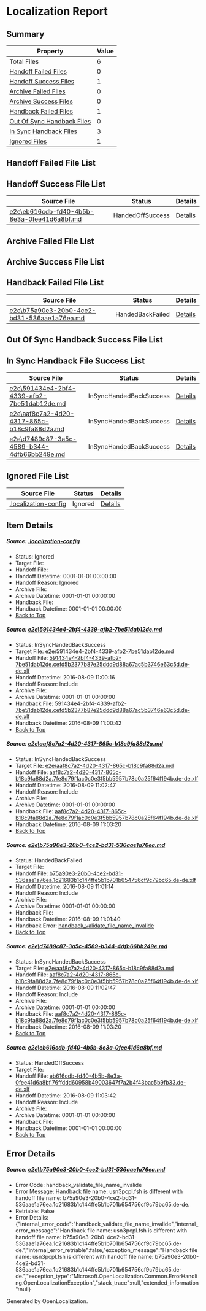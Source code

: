 # <a name='report-top'></a> Localization Report

## Summary
 Property | Value 
 -------- | ----- 
 Total Files | 6
[ Handoff Failed Files ](#handoff-failed-list)| 0
[ Handoff Success Files ](#handoff-success-list)| 1
[ Archive Failed Files ](#archive-failed-list)| 0
[ Archive Success Files ](#archive-success-list)| 0
[ Handback Failed Files ](#handback-failed-list)| 1
[ Out Of Sync Handback Files ](#outofsync-handback-success-list)| 0
[ In Sync Handback Files ](#insync-handback-success-list)| 3
[ Ignored Files ](#ignored-list)| 1

## <a name='handoff-failed-list'></a> Handoff Failed File List

## <a name='handoff-success-list'></a> Handoff Success File List
 Source File | Status | Details 
 ----------- | ------ | ------- 
 [e2e\eb616cdb-fd40-4b5b-8e3a-0fee41d6a8bf.md](https://github.com/OpenLocalizationTestOrg/oltest/blob/3d31402e798f56506969904523e99bf7a0d8e9d2/e2e/eb616cdb-fd40-4b5b-8e3a-0fee41d6a8bf.md) | HandedOffSuccess | [Details](#838790839e57ba3bbd4bd07acaf747bcbaeb6e8a5)

## <a name='archive-failed-list'></a> Archive Failed File List

## <a name='archive-success-list'></a> Archive Success File List

## <a name='handback-failed-list'></a> Handback Failed File List
 Source File | Status | Details 
 ----------- | ------ | ------- 
 [e2e\b75a90e3-20b0-4ce2-bd31-536aae1a76ea.md](https://github.com/OpenLocalizationTestOrg/oltest/blob/ad127a81500c67327bb8368e83c87457115a6d9c/e2e/b75a90e3-20b0-4ce2-bd31-536aae1a76ea.md) | HandedBackFailed | [Details](#0aeb11ab850439018cc94949753568e0bc68c62a3)

## <a name='outofsync-handback-success-list'></a> Out Of Sync Handback Success File List

## <a name='insync-handback-success-list'></a> In Sync Handback File Success List
 Source File | Status | Details 
 ----------- | ------ | ------- 
 [e2e\591434e4-2bf4-4339-afb2-7be51dab12de.md](https://github.com/OpenLocalizationTestOrg/oltest/blob/a68a158d8d3b661e5380e4aae552e86f3b61146c/e2e/591434e4-2bf4-4339-afb2-7be51dab12de.md) | InSyncHandedBackSuccess | [Details](#4c6cbcd3552d4d8b066d20d31d90b110972881031)
 [e2e\aaf8c7a2-4d20-4317-865c-b18c9fa88d2a.md](https://github.com/OpenLocalizationTestOrg/oltest/blob/4dca433527095cfd9697feece8892220465da45c/e2e/aaf8c7a2-4d20-4317-865c-b18c9fa88d2a.md) | InSyncHandedBackSuccess | [Details](#b6610db93ec555cdc04b2e19293397a461d15b662)
 [e2e\d7489c87-3a5c-4589-b344-4dfb66bb249e.md](https://github.com/OpenLocalizationTestOrg/oltest/blob/3d31402e798f56506969904523e99bf7a0d8e9d2/e2e/d7489c87-3a5c-4589-b344-4dfb66bb249e.md) | InSyncHandedBackSuccess | [Details](#b6610db93ec555cdc04b2e19293397a461d15b664)

## <a name='ignored-list'></a> Ignored File List
 Source File | Status | Details 
 ----------- | ------ | ------- 
 [.localization-config](https://github.com/OpenLocalizationTestOrg/oltest/blob/3d31402e798f56506969904523e99bf7a0d8e9d2/.localization-config) | Ignored | [Details](#3d4f252ac210baf56311d7e97dcc2db10974dbd20)

## Item Details
##### <a name='3d4f252ac210baf56311d7e97dcc2db10974dbd20'></a> Source: [.localization-config](https://github.com/OpenLocalizationTestOrg/oltest/blob/3d31402e798f56506969904523e99bf7a0d8e9d2/.localization-config)
* Status: Ignored
* Target File: 
* Handoff File: 
* Handoff Datetime: 0001-01-01 00:00:00
* Handoff Reason: Ignored
* Archive File: 
* Archive Datetime: 0001-01-01 00:00:00
* Handback File: 
* Handback Datetime: 0001-01-01 00:00:00
* [Back to Top](#report-top)

##### <a name='4c6cbcd3552d4d8b066d20d31d90b110972881031'></a> Source: [e2e\591434e4-2bf4-4339-afb2-7be51dab12de.md](https://github.com/OpenLocalizationTestOrg/oltest/blob/a68a158d8d3b661e5380e4aae552e86f3b61146c/e2e/591434e4-2bf4-4339-afb2-7be51dab12de.md)
* Status: InSyncHandedBackSuccess
* Target File: [e2e\591434e4-2bf4-4339-afb2-7be51dab12de.md](https://github.com/OpenLocalizationTestOrg/ol-test-dede/blob/af7329294d6708b3bbdeef544af9294e7d3bc04c/e2e/591434e4-2bf4-4339-afb2-7be51dab12de.md)
* Handoff File: [591434e4-2bf4-4339-afb2-7be51dab12de.cefd5b2377b87e25ddd9d88a67ac5b3746e63c5d.de-de.xlf](https://github.com/OpenLocalizationTestOrg/olhandoff-e2e/blob/626536ef6088529fa9e317af3e2ea3722905769c/ol-handoff/OpenLocalizationTestOrg/ol-test-dede/ci/ht/591434e4-2bf4-4339-afb2-7be51dab12de.cefd5b2377b87e25ddd9d88a67ac5b3746e63c5d.de-de.xlf)
* Handoff Datetime: 2016-08-09 11:00:16
* Handoff Reason: Include
* Archive File: 
* Archive Datetime: 0001-01-01 00:00:00
* Handback File: [591434e4-2bf4-4339-afb2-7be51dab12de.cefd5b2377b87e25ddd9d88a67ac5b3746e63c5d.de-de.xlf](https://github.com/OpenLocalizationTestOrg/olhandback-e2e/blob/0641c80af693160f0877962b0c62b14eadbc698e/ol-handback/OpenLocalizationTestOrg/ol-test-dede/ci/ht/591434e4-2bf4-4339-afb2-7be51dab12de.cefd5b2377b87e25ddd9d88a67ac5b3746e63c5d.de-de.xlf)
* Handback Datetime: 2016-08-09 11:00:42
* [Back to Top](#report-top)

##### <a name='b6610db93ec555cdc04b2e19293397a461d15b662'></a> Source: [e2e\aaf8c7a2-4d20-4317-865c-b18c9fa88d2a.md](https://github.com/OpenLocalizationTestOrg/oltest/blob/4dca433527095cfd9697feece8892220465da45c/e2e/aaf8c7a2-4d20-4317-865c-b18c9fa88d2a.md)
* Status: InSyncHandedBackSuccess
* Target File: [e2e\aaf8c7a2-4d20-4317-865c-b18c9fa88d2a.md](https://github.com/OpenLocalizationTestOrg/ol-test-dede/blob/a35a6df906cad38e93ee6e2d9e5804cb03aa9b5d/e2e/aaf8c7a2-4d20-4317-865c-b18c9fa88d2a.md)
* Handoff File: [aaf8c7a2-4d20-4317-865c-b18c9fa88d2a.7fe8d79f1ac0c0e3f5bb5957b78c0a25f64f194b.de-de.xlf](https://github.com/OpenLocalizationTestOrg/olhandoff-e2e/blob/213f555e3126d4573d2bd25ffb374ccbe6f85ab1/ol-handoff/OpenLocalizationTestOrg/ol-test-dede/ci/ht/aaf8c7a2-4d20-4317-865c-b18c9fa88d2a.7fe8d79f1ac0c0e3f5bb5957b78c0a25f64f194b.de-de.xlf)
* Handoff Datetime: 2016-08-09 11:02:47
* Handoff Reason: Include
* Archive File: 
* Archive Datetime: 0001-01-01 00:00:00
* Handback File: [aaf8c7a2-4d20-4317-865c-b18c9fa88d2a.7fe8d79f1ac0c0e3f5bb5957b78c0a25f64f194b.de-de.xlf](https://github.com/OpenLocalizationTestOrg/olhandback-e2e/blob/169ac85af335bad3f0ae802f0c8607d58b5b517e/ol-handback/OpenLocalizationTestOrg/ol-test-dede/ci/ht/aaf8c7a2-4d20-4317-865c-b18c9fa88d2a.7fe8d79f1ac0c0e3f5bb5957b78c0a25f64f194b.de-de.xlf)
* Handback Datetime: 2016-08-09 11:03:20
* [Back to Top](#report-top)

##### <a name='0aeb11ab850439018cc94949753568e0bc68c62a3'></a> Source: [e2e\b75a90e3-20b0-4ce2-bd31-536aae1a76ea.md](https://github.com/OpenLocalizationTestOrg/oltest/blob/ad127a81500c67327bb8368e83c87457115a6d9c/e2e/b75a90e3-20b0-4ce2-bd31-536aae1a76ea.md)
* Status: HandedBackFailed
* Target File: 
* Handoff File: [b75a90e3-20b0-4ce2-bd31-536aae1a76ea.1c21683b1c144ffe5b1b701b654756cf9c79bc65.de-de.xlf](https://github.com/OpenLocalizationTestOrg/olhandoff-e2e/blob/e8a3124ff144bfb4797172e93082f9b0b61b14cd/ol-handoff/OpenLocalizationTestOrg/ol-test-dede/ci/ht/b75a90e3-20b0-4ce2-bd31-536aae1a76ea.1c21683b1c144ffe5b1b701b654756cf9c79bc65.de-de.xlf)
* Handoff Datetime: 2016-08-09 11:01:14
* Handoff Reason: Include
* Archive File: 
* Archive Datetime: 0001-01-01 00:00:00
* Handback File: 
* Handback Datetime: 2016-08-09 11:01:40
* Handback Error: [handback_validate_file_name_invalide](#0aeb11ab850439018cc94949753568e0bc68c62a3handback_validate_file_name_invalide)
* [Back to Top](#report-top)

##### <a name='b6610db93ec555cdc04b2e19293397a461d15b664'></a> Source: [e2e\d7489c87-3a5c-4589-b344-4dfb66bb249e.md](https://github.com/OpenLocalizationTestOrg/oltest/blob/3d31402e798f56506969904523e99bf7a0d8e9d2/e2e/d7489c87-3a5c-4589-b344-4dfb66bb249e.md)
* Status: InSyncHandedBackSuccess
* Target File: [e2e\aaf8c7a2-4d20-4317-865c-b18c9fa88d2a.md](https://github.com/OpenLocalizationTestOrg/ol-test-dede/blob/a35a6df906cad38e93ee6e2d9e5804cb03aa9b5d/e2e/aaf8c7a2-4d20-4317-865c-b18c9fa88d2a.md)
* Handoff File: [aaf8c7a2-4d20-4317-865c-b18c9fa88d2a.7fe8d79f1ac0c0e3f5bb5957b78c0a25f64f194b.de-de.xlf](https://github.com/OpenLocalizationTestOrg/olhandoff-e2e/blob/213f555e3126d4573d2bd25ffb374ccbe6f85ab1/ol-handoff/OpenLocalizationTestOrg/ol-test-dede/ci/ht/aaf8c7a2-4d20-4317-865c-b18c9fa88d2a.7fe8d79f1ac0c0e3f5bb5957b78c0a25f64f194b.de-de.xlf)
* Handoff Datetime: 2016-08-09 11:02:47
* Handoff Reason: Include
* Archive File: 
* Archive Datetime: 0001-01-01 00:00:00
* Handback File: [aaf8c7a2-4d20-4317-865c-b18c9fa88d2a.7fe8d79f1ac0c0e3f5bb5957b78c0a25f64f194b.de-de.xlf](https://github.com/OpenLocalizationTestOrg/olhandback-e2e/blob/169ac85af335bad3f0ae802f0c8607d58b5b517e/ol-handback/OpenLocalizationTestOrg/ol-test-dede/ci/ht/aaf8c7a2-4d20-4317-865c-b18c9fa88d2a.7fe8d79f1ac0c0e3f5bb5957b78c0a25f64f194b.de-de.xlf)
* Handback Datetime: 2016-08-09 11:03:20
* [Back to Top](#report-top)

##### <a name='838790839e57ba3bbd4bd07acaf747bcbaeb6e8a5'></a> Source: [e2e\eb616cdb-fd40-4b5b-8e3a-0fee41d6a8bf.md](https://github.com/OpenLocalizationTestOrg/oltest/blob/3d31402e798f56506969904523e99bf7a0d8e9d2/e2e/eb616cdb-fd40-4b5b-8e3a-0fee41d6a8bf.md)
* Status: HandedOffSuccess
* Target File: 
* Handoff File: [eb616cdb-fd40-4b5b-8e3a-0fee41d6a8bf.76ffddd60958b49003647f7a2b4f43bac5b9fb33.de-de.xlf](https://github.com/OpenLocalizationTestOrg/olhandoff-e2e/blob/285c6fc55e9d388f7511ba3b16649da2ac52c588/ol-handoff/OpenLocalizationTestOrg/ol-test-dede/ci/ht/eb616cdb-fd40-4b5b-8e3a-0fee41d6a8bf.76ffddd60958b49003647f7a2b4f43bac5b9fb33.de-de.xlf)
* Handoff Datetime: 2016-08-09 11:03:42
* Handoff Reason: Include
* Archive File: 
* Archive Datetime: 0001-01-01 00:00:00
* Handback File: 
* Handback Datetime: 0001-01-01 00:00:00
* [Back to Top](#report-top)


## Error Details
##### <a name='0aeb11ab850439018cc94949753568e0bc68c62a3handback_validate_file_name_invalide'></a> Source: [e2e\b75a90e3-20b0-4ce2-bd31-536aae1a76ea.md](#0aeb11ab850439018cc94949753568e0bc68c62a3)
* Error Code: handback_validate_file_name_invalide
* Error Message: Handback file name: usn3pcpl.fsh is different with handoff file name: b75a90e3-20b0-4ce2-bd31-536aae1a76ea.1c21683b1c144ffe5b1b701b654756cf9c79bc65.de-de.
* Retriable: False
* Error Details: {"internal_error_code":"handback_validate_file_name_invalide","internal_error_message":"Handback file name: usn3pcpl.fsh is different with handoff file name: b75a90e3-20b0-4ce2-bd31-536aae1a76ea.1c21683b1c144ffe5b1b701b654756cf9c79bc65.de-de.","internal_error_retriable":false,"exception_message":"Handback file name: usn3pcpl.fsh is different with handoff file name: b75a90e3-20b0-4ce2-bd31-536aae1a76ea.1c21683b1c144ffe5b1b701b654756cf9c79bc65.de-de.","exception_type":"Microsoft.OpenLocalization.Common.ErrorHandling.OpenLocalizationException","stack_trace":null,"extended_information":null}


Generated by OpenLocalization.
